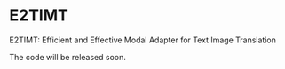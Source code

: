 # E2TIMT
E2TIMT: Efficient and Effective Modal Adapter for Text Image Translation

The code will be released soon.
